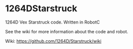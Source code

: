 # 1264DStarstruck
1264D Vex Starstruck code. Written in RobotC

See the wiki for more information about the code and robot.

Wiki: https://github.com/1264D/Starstruck/wiki

